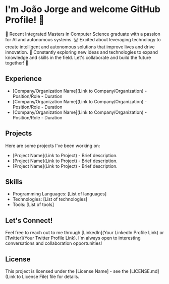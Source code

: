 # I'm João Jorge and welcome GitHub Profile! 👋
👋 Recent Integrated Masters in Computer Science graduate with a passion for AI and autonomous systems. 💻 Excited about leveraging technology to create intelligent and autonomous solutions that improve lives and drive innovation. 🤖 Constantly exploring new ideas and technologies to expand knowledge and skills in the field. Let's collaborate and build the future together! 🚀

## Experience

<!-- Add your experience here -->
- [Company/Organization Name](Link to Company/Organization) - Position/Role - Duration
- [Company/Organization Name](Link to Company/Organization) - Position/Role - Duration
- [Company/Organization Name](Link to Company/Organization) - Position/Role - Duration

## Projects

Here are some projects I've been working on:

- [Project Name](Link to Project) - Brief description.
- [Project Name](Link to Project) - Brief description.
- [Project Name](Link to Project) - Brief description.

## Skills

- Programming Languages: [List of languages]
- Technologies: [List of technologies]
- Tools: [List of tools]

## Let's Connect!

Feel free to reach out to me through [LinkedIn](Your LinkedIn Profile Link) or [Twitter](Your Twitter Profile Link). I'm always open to interesting conversations and collaboration opportunities!

## License

This project is licensed under the [License Name] - see the [LICENSE.md](Link to License File) file for details.
